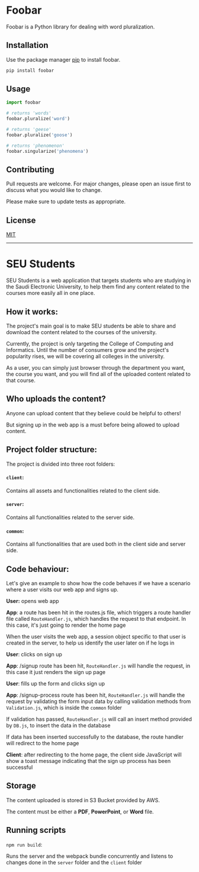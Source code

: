 # Foobar

Foobar is a Python library for dealing with word pluralization.

## Installation

Use the package manager [pip](https://pip.pypa.io/en/stable/) to install foobar.

```bash
pip install foobar
```

## Usage

```python
import foobar

# returns 'words'
foobar.pluralize('word')

# returns 'geese'
foobar.pluralize('goose')

# returns 'phenomenon'
foobar.singularize('phenomena')
```

## Contributing

Pull requests are welcome. For major changes, please open an issue first
to discuss what you would like to change.

Please make sure to update tests as appropriate.

## License

[MIT](https://choosealicense.com/licenses/mit/)

_______________________________________________

# SEU Students

SEU Students is a web application that targets students who are studying in the Saudi Electronic University, to help them find any content related to the courses more easily all in one place.

## How it works:

The project's main goal is to make SEU students be able to share and download the content related to the courses of the university.

Currently, the project is only targeting the College of Computing and Informatics. Until the number of consumers grow and the project's popularity rises, we will be covering all colleges in the university.

As a user, you can simply just browser through the department you want, the course you want, and you will find all of the uploaded content related to that course.

## Who uploads the content?

Anyone can upload content that they believe could be helpful to others! 

But signing up in the web app is a must before being allowed to upload content.

## Project folder structure:

The project is divided into three root folders:

#### ```client```:

Contains all assets and functionalities related to the client side.

#### ```server```:

Contains all functionalities related to the server side.

#### ```common```:

Contains all functionalities that are used both in the client side and server side.

## Code behaviour:

Let's give an example to show how the code behaves if we have a scenario where a user visits our web app and signs up.

**User:** opens web app

**App**: a route has been hit in the routes.js file, which triggers a route handler file called ```RouteHandler.js```, which handles the request to that endpoint. In this case, it's just going to render the home page

When the user visits the web app, a session object specific to that user is created in the server, to help us identify the user later on if he logs in

**User**: clicks on sign up

**App**: /signup route has been hit, ```RouteHandler.js``` will handle the request, in this case it just renders the sign up page

**User**: fills up the form and clicks sign up

**App**: /signup-process route has been hit, ```RouteHandler.js``` will handle the request by validating the form input data by calling validation methods from ```Validation.js```, which is inside the ```common``` folder

If validation has passed, ```RouteHandler.js``` will call an insert method provided by ```DB.js```, to insert the data in the database

If data has been inserted successfully to the database, the route handler will redirect to the home page

**Client**: after redirecting to the home page, the client side JavaScript will show a toast message indicating that the sign up process has been successful

## Storage

The content uploaded is stored in S3 Bucket provided by AWS.

The content must be either a  **PDF**, **PowerPoint**, or **Word** file.

## Running scripts

```npm run build```:

Runs the server and the webpack bundle concurrently and listens to changes done in the ```server``` folder and the ```client``` folder
